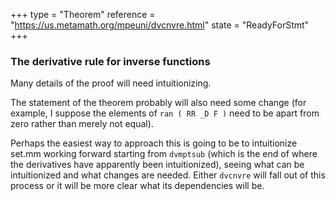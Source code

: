 +++
type = "Theorem"
reference = "https://us.metamath.org/mpeuni/dvcnvre.html"
state = "ReadyForStmt"
+++
### The derivative rule for inverse functions

Many details of the proof will need intuitionizing.

The statement of the theorem probably will also need some
change (for example, I suppose the elements of `ran ( RR _D F )`
need to be apart from zero rather than merely not equal).

Perhaps the easiest way to approach this is going to be
to intuitionize set.mm
working forward starting from `dvmptsub` (which is the end
of where the derivatives have apparently been intuitionized),
seeing what can be intuitionized and what changes are needed.
Either `dvcnvre` will fall out of this process or it will be
more clear what its dependencies will be.

